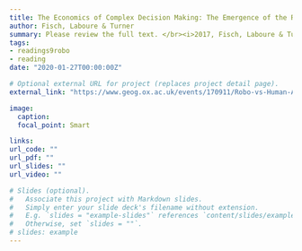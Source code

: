```yaml
---
title: The Economics of Complex Decision Making: The Emergence of the Robo Adviser
author: Fisch, Laboure & Turner
summary: Please review the full text. </br><i>2017, Fisch, Laboure & Turner</i> 
tags:
- readings9robo
- reading
date: "2020-01-27T00:00:00Z"

# Optional external URL for project (replaces project detail page).
external_link: "https://www.geog.ox.ac.uk/events/170911/Robo-vs-Human-Advisers-Aug-28.pdf"

image:
  caption: 
  focal_point: Smart

links:
url_code: ""
url_pdf: ""
url_slides: ""
url_video: ""

# Slides (optional).
#   Associate this project with Markdown slides.
#   Simply enter your slide deck's filename without extension.
#   E.g. `slides = "example-slides"` references `content/slides/example-slides.md`.
#   Otherwise, set `slides = ""`.
# slides: example
---
```


